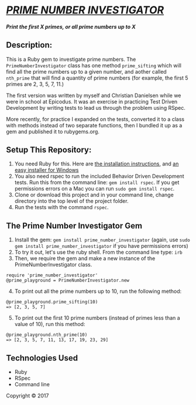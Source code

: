 # _[PRIME NUMBER INVESTIGATOR](https://rubygems.org/gems/prime_number_investigator)_

#### _Print the first X primes, or all prime numbers up to X_

## Description:

This is a Ruby gem to investigate prime numbers. The `PrimeNumberInvestigator` class has one method `prime_sifting` which will find all the prime numbers up to a given number, and aother called `nth_prime` that will find a quantity of prime numbers (for example, the first 5 primes are 2, 3, 5, 7, 11.)

The first version was written by myself and Christian Danielsen while we were in school at Epicodus. It was an exercise in practicing Test Driven Development by writing tests to lead us through the problem using RSpec. 

More recently, for practice I expanded on the tests, converted it to a class with methods instead of two separate functions, then I bundled it up as a gem and published it to rubygems.org.

## Setup This Repository:

1. You need Ruby for this. Here are [the installation instructions](http://railsinstaller.org/en), and [an easy installer for Windows](http://rubyinstaller.org/)
2. You also need rspec to run the included Behavior Driven Development tests. Run this from the command line: `gem install rspec`. If you get permissions errors on a Mac you can run `sudo gem install rspec`. 
3. Clone or download this project and in your command line, change directory into the top level of the project folder. 
4. Run the tests with the command `rspec`.

## The Prime Number Investigator Gem

1. Install the gem: `gem install prime_number_investigator` (again, use `sudo gem install prime_number_investigator` if you have permissions errors)
2. To try it out, let's use the ruby shell. From the command line type: `irb`
3. Then, we require the gem and make a new instance of the PrimeNumberInvestigator class.

```
require 'prime_number_investigator'
@prime_playground = PrimeNumberInvestigator.new
```

4. To print out all the prime numbers up to 10, run the following method:

```
@prime_playground.prime_sifting(10)
=> [2, 3, 5, 7]
```

5. To print out the first 10 prime numbers (instead of primes less than a value of 10), run this method:

```
@prime_playground.nth_prime(10)
=> [2, 3, 5, 7, 11, 13, 17, 19, 23, 29]
```

## Technologies Used

* Ruby
* RSpec
* Command line

Copyright © 2017
